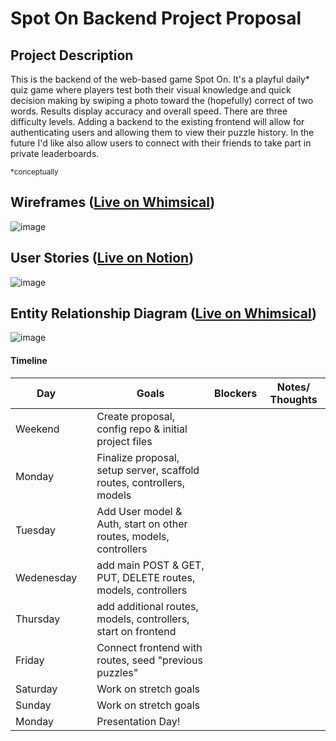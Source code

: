 # Spot On Backend Project Proposal

## Project Description 

This is the backend of the web-based game Spot On. It's a playful daily* quiz game where players test both their visual knowledge and quick decision making by swiping a photo toward the (hopefully) correct of two words. Results display accuracy and overall speed. There are three difficulty levels. Adding a backend to the existing frontend will allow for authenticating users and allowing them to view their puzzle history. In the future I'd like also allow users to connect with their friends to take part in private leaderboards.

<sub>*conceptually</sub>

## Wireframes ([Live on Whimsical](https://whimsical.com/spot-on-crud-wireframes-Mfi8Y7SBUEq2hcP4Mqac1p@8ADn3nfZACaEfsoKVWRAQaE1wKwfmPmaaLrk))
![image](https://github.com/iangilmore/spot-on-backend/assets/6451468/dcaf3602-7206-4f1c-82f4-f369f3460f7e)


## User Stories ([Live on Notion](https://humdrum-knave-a14.notion.site/4ae18d5247174af199ba5a2dae792440?v=da01d63aca8b4db1ab1b63a6f248d456&pvs=4))
![image](https://github.com/iangilmore/spot-on-backend/assets/6451468/366bd54f-2448-4ae6-a943-ab7f7e21efdd)

## Entity Relationship Diagram ([Live on Whimsical](https://whimsical.com/spot-on-erd-Fj7kn8JeNRQo8oD3vmeE2k@or4CdLRbgroRsU7pEeJUn1LKAyuKjkPvV6Cr97Kai))
![image](https://github.com/iangilmore/spot-on-backend/assets/6451468/dabecaf2-310b-405c-a901-ee6b8abe610d)


#### Timeline
| Day        |   | Goals                                                                 | Blockers           | Notes/ Thoughts           |
|------------|---|-----------------------------------------------------------------------|--------------------|---------------------------|
| Weekend    |   | Create proposal, config repo & initial project files                  |                    |                           |
| Monday     |   | Finalize proposal, setup server, scaffold routes, controllers, models |                    |                           |
| Tuesday    |   | Add User model & Auth, start on other routes, models, controllers     |                    |                           |
| Wedenesday |   | add main POST & GET, PUT, DELETE routes, models, controllers          |                    |                           |
| Thursday   |   | add additional routes, models, controllers, start on frontend         |                    |                           |
| Friday     |   | Connect frontend with routes, seed "previous puzzles"                 |                    |                           |
| Saturday   |   | Work on stretch goals                                                 |                    |                           |
| Sunday     |   | Work on stretch goals                                                 |                    |                           |
| Monday     |   | Presentation Day!                                                     |                    |                           |
